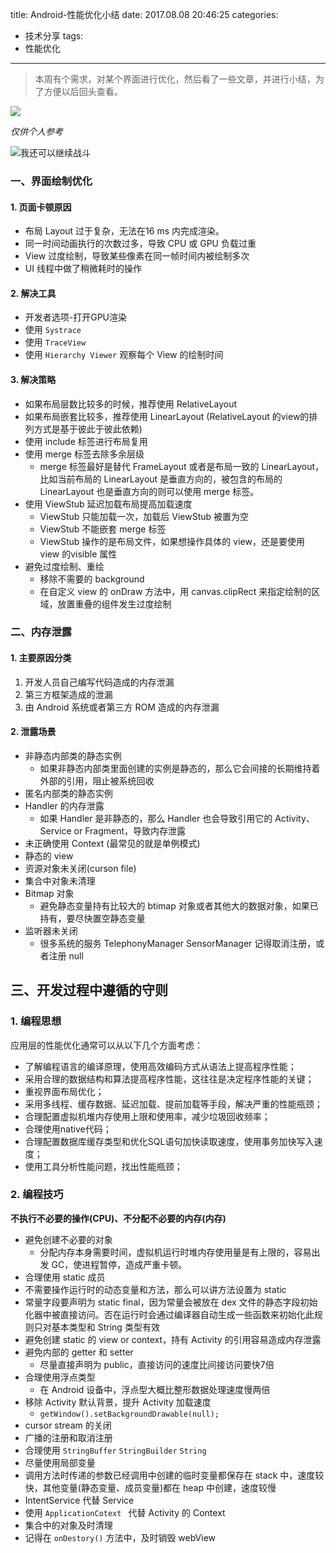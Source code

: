 title: Android-性能优化小结
date: 2017.08.08 20:46:25
categories:
- 技术分享
tags:
- 性能优化
---

> 本周有个需求，对某个界面进行优化，然后看了一些文章，并进行小结，为了方便以后回头查看。

![](http://upload-images.jianshu.io/upload_images/4043475-7c357364ccfb7dbd.jpg?imageMogr2/auto-orient/strip%7CimageView2/2/w/1240)

<!-- more -->

*仅供个人参考*

![我还可以继续战斗](http://upload-images.jianshu.io/upload_images/4043475-323934e1385bfad3.gif?imageMogr2/auto-orient/strip)


### 一、界面绘制优化
#### 1. 页面卡顿原因
- 布局 Layout 过于复杂，无法在16 ms 内完成渲染。
- 同一时间动画执行的次数过多，导致 CPU 或 GPU 负载过重
- View 过度绘制，导致某些像素在同一帧时间内被绘制多次
- UI 线程中做了稍微耗时的操作

#### 2. 解决工具
- 开发者选项-打开GPU渲染
- 使用 `Systrace`
- 使用 `TraceView`
- 使用 `Hierarchy Viewer` 观察每个 View 的绘制时间

#### 3. 解决策略
- 如果布局层数比较多的时候，推荐使用 RelativeLayout
- 如果布局嵌套比较多，推荐使用 LinearLayout (RelativeLayout 的view的排列方式是基于彼此于彼此依赖)
- 使用 include 标签进行布局复用
- 使用 merge 标签去除多余层级
	- merge 标签最好是替代 FrameLayout 或者是布局一致的 LinearLayout，比如当前布局的 LinearLayout 是垂直方向的，被包含的布局的 LinearLayout 也是垂直方向的则可以使用 merge 标签。
- 使用 ViewStub 延迟加载布局提高加载速度
	- ViewStub 只能加载一次，加载后 ViewStub 被置为空 
	- ViewStub 不能嵌套 merge 标签
	- ViewStub 操作的是布局文件，如果想操作具体的 view，还是要使用 view 的visible 属性
- 避免过度绘制、重绘
	- 移除不需要的 background
	- 在自定义 view 的 onDraw 方法中，用 canvas.clipRect 来指定绘制的区域，放置重叠的组件发生过度绘制

 
### 二、内存泄露
#### 1. 主要原因分类
1. 开发人员自己编写代码造成的内存泄漏
2. 第三方框架造成的泄漏
3. 由 Android 系统或者第三方 ROM 造成的内存泄漏

#### 2. 泄露场景

- 非静态内部类的静态实例
	- 如果非静态内部类里面创建的实例是静态的，那么它会间接的长期维持着外部的引用，阻止被系统回收
- 匿名内部类的静态实例
- Handler 的内存泄露
	- 如果 Handler 是非静态的，那么 Handler 也会导致引用它的 Activity、Service or Fragment，导致内存泄露
- 未正确使用 Context (最常见的就是单例模式)
- 静态的 view
- 资源对象未关闭(curson file)
- 集合中对象未清理
- Bitmap 对象
	- 避免静态变量持有比较大的 btimap 对象或者其他大的数据对象，如果已持有，要尽快置空静态变量
- 监听器未关闭
	- 很多系统的服务 TelephonyManager SensorManager 记得取消注册，或者注册 null



## 三、开发过程中遵循的守则
### 1. 编程思想
应用层的性能优化通常可以从以下几个方面考虑：

- 了解编程语言的编译原理，使用高效编码方式从语法上提高程序性能；
- 采用合理的数据结构和算法提高程序性能，这往往是决定程序性能的关键；
- 重视界面布局优化；
- 采用多线程、缓存数据、延迟加载、提前加载等手段，解决严重的性能瓶颈；
- 合理配置虚拟机堆内存使用上限和使用率，减少垃圾回收频率；
- 合理使用native代码；
- 合理配置数据库缓存类型和优化SQL语句加快读取速度，使用事务加快写入速度；
- 使用工具分析性能问题，找出性能瓶颈；


### 2. 编程技巧

**不执行不必要的操作(CPU)、不分配不必要的内存(内存)**

- 避免创建不必要的对象
	- 分配内存本身需要时间，虚拟机运行时堆内存使用量是有上限的，容易出发 GC，使进程暂停，造成严重卡顿。
- 合理使用 static 成员
- 不需要操作运行时的动态变量和方法，那么可以讲方法设置为 static
- 常量字段要声明为 static final，因为常量会被放在 dex 文件的静态字段初始化器中被直接访问。否在运行时会通过编译器自动生成一些函数来初始化此规则只对基本类型和 String 类型有效
- 避免创建 static 的 view or context，持有 Activity 的引用容易造成内存泄露
- 避免内部的 getter 和 setter
	- 尽量直接声明为 public，直接访问的速度比间接访问要快7倍
- 合理使用浮点类型
	- 在 Android 设备中，浮点型大概比整形数据处理速度慢两倍
- 移除 Activity 默认背景，提升 Activity 加载速度
	- `getWindow().setBackgroundDrawable(null);`
- cursor stream 的关闭
- 广播的注册和取消注册
- 合理使用 `StringBuffer` `StringBuilder` `String`
- 尽量使用局部变量
- 调用方法时传递的参数已经调用中创建的临时变量都保存在 stack 中，速度较快，其他变量(静态变量、成员变量)都在 heap 中创建，速度较慢
- IntentService 代替 Service
- 使用 `ApplicationCotext ` 代替 Activity 的 Context
- 集合中的对象及时清理
- 记得在 `onDestory()` 方法中，及时销毁 webView
